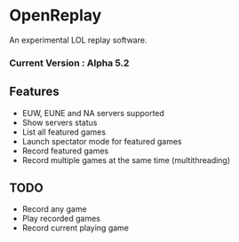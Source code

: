 # OpenReplay
An experimental LOL replay software.

### Current Version : Alpha 5.2

## Features

- EUW, EUNE and NA servers supported
- Show servers status
- List all featured games
- Launch spectator mode for featured games
- Record featured games
- Record multiple games at the same time (multithreading)

## TODO

- Record any game
- Play recorded games
- Record current playing game

